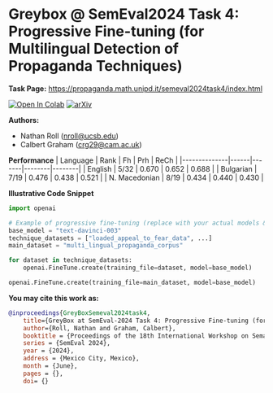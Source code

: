 # Greybox @ SemEval2024 Task 4: Progressive Fine-tuning (for Multilingual Detection of Propaganda Techniques) 

**Task Page:** https://propaganda.math.unipd.it/semeval2024task4/index.html

[![Open In Colab](https://colab.research.google.com/assets/colab-badge.svg)](https://colab.research.google.com/github/Nathan-Roll1/GreyBox/blob/main/Submission_GreyBox_SemEval_2024_Task_4.ipynb) 
[![arXiv](https://img.shields.io/badge/arXiv-TBA-orange.svg)](https://arxiv.org/abs/2406.xxxxx) 

**Authors:**

* Nathan Roll (nroll@ucsb.edu)
* Calbert Graham (crg29@cam.ac.uk) 

**Performance**
| Language     | Rank | Fh    | Prh    | ReCh   |
|--------------|------|-------|--------|--------|
| English      | 5/32 | 0.670 | 0.652  | 0.688  |
| Bulgarian    | 7/19 | 0.476 | 0.438  | 0.521  |
| N. Macedonian | 8/19 | 0.434 | 0.440  | 0.430  |

**Illustrative Code Snippet**

```python
import openai 

# Example of progressive fine-tuning (replace with your actual models & datasets)
base_model = "text-davinci-003"
technique_datasets = ["loaded_appeal_to_fear_data", ...] 
main_dataset = "multi_lingual_propaganda_corpus"

for dataset in technique_datasets:
    openai.FineTune.create(training_file=dataset, model=base_model)

openai.FineTune.create(training_file=main_dataset, model=base_model)
```

**You may cite this work as:**

```bibtex
@inproceedings{GreyBoxSemeval2024task4, 
	title={GreyBox at SemEval-2024 Task 4: Progressive Fine-tuning (for Multilingual Detection of Propaganda Techniques)},
	author={Roll, Nathan and Graham, Calbert},
	booktitle = {Proceedings of the 18th International Workshop on Semantic Evaluation},
	series = {SemEval 2024},
	year = {2024},
	address = {Mexico City, Mexico},
	month = {June},
	pages = {},   
	doi= {}   
